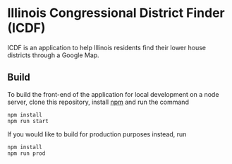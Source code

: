 # Illinois Congressional District Finder (ICDF)
ICDF is an application to help Illinois residents find their lower house districts through a Google Map. 

## Build
To build the front-end of the application for local development on a node server, clone this repository, install [npm](https://www.npmjs.com/) and run the command

```
npm install
npm run start 
```
If you would like to build for production purposes instead, run
```
npm install
npm run prod 
```
